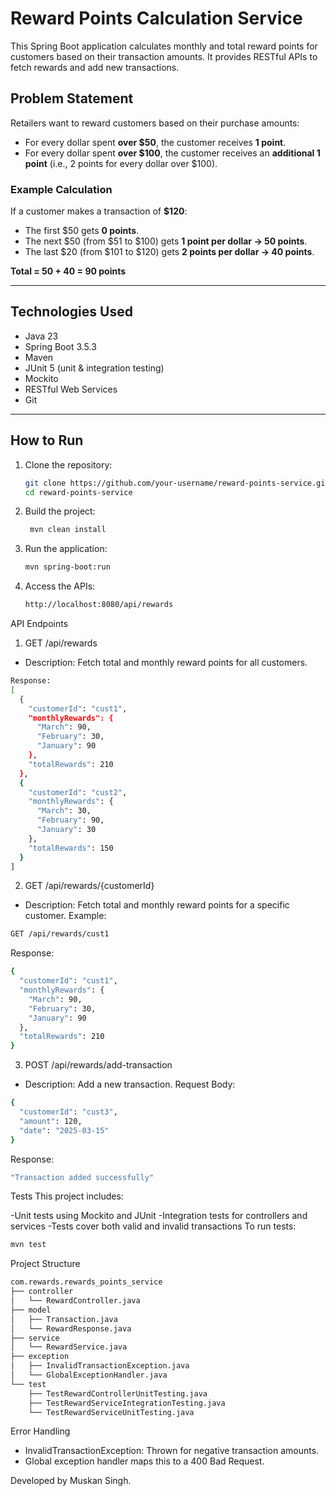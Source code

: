 
# Reward Points Calculation Service

This Spring Boot application calculates monthly and total reward points for customers based on their transaction amounts. It provides RESTful APIs to fetch rewards and add new transactions.

## Problem Statement

Retailers want to reward customers based on their purchase amounts:

- For every dollar spent **over $50**, the customer receives **1 point**.
- For every dollar spent **over $100**, the customer receives an **additional 1 point** (i.e., 2 points for every dollar over $100).

### Example Calculation

If a customer makes a transaction of **$120**:
- The first $50 gets **0 points**.
- The next $50 (from $51 to $100) gets **1 point per dollar → 50 points**.
- The last $20 (from $101 to $120) gets **2 points per dollar → 40 points**.

**Total = 50 + 40 = 90 points**

---
## Technologies Used

- Java 23
- Spring Boot 3.5.3
- Maven
- JUnit 5 (unit & integration testing)
- Mockito
- RESTful Web Services
- Git

---

## How to Run

1. Clone the repository:
   ```bash
   git clone https://github.com/your-username/reward-points-service.git
   cd reward-points-service
2. Build the project:
   ```bash
    mvn clean install
3. Run the application:
   ```bash
   mvn spring-boot:run
4. Access the APIs:
   ```bash
   http://localhost:8080/api/rewards
API Endpoints
1. GET /api/rewards
- Description: Fetch total and monthly reward points for all customers.
```bash
Response:
[
  {
    "customerId": "cust1",
    "monthlyRewards": {
      "March": 90,
      "February": 30,
      "January": 90
    },
    "totalRewards": 210
  },
  {
    "customerId": "cust2",
    "monthlyRewards": {
      "March": 30,
      "February": 90,
      "January": 30
    },
    "totalRewards": 150
  }
]
```
2. GET /api/rewards/{customerId}
- Description: Fetch total and monthly reward points for a specific customer.
Example:
```bash
GET /api/rewards/cust1
```
Response:
```bash
{
  "customerId": "cust1",
  "monthlyRewards": {
    "March": 90,
    "February": 30,
    "January": 90
  },
  "totalRewards": 210
}
```
3. POST /api/rewards/add-transaction
- Description: Add a new transaction.
Request Body:
```bash
{
  "customerId": "cust3",
  "amount": 120,
  "date": "2025-03-15"
}
```
Response:
```bash
"Transaction added successfully"
```
Tests
This project includes:

-Unit tests using Mockito and JUnit
-Integration tests for controllers and services
-Tests cover both valid and invalid transactions
To run tests:
```bash
mvn test
```
Project Structure
```bash
com.rewards.rewards_points_service
├── controller
│   └── RewardController.java
├── model
│   ├── Transaction.java
│   └── RewardResponse.java
├── service
│   └── RewardService.java
├── exception
│   ├── InvalidTransactionException.java
│   └── GlobalExceptionHandler.java
└── test
    ├── TestRewardControllerUnitTesting.java
    ├── TestRewardServiceIntegrationTesting.java
    └── TestRewardServiceUnitTesting.java
```
Error Handling
- InvalidTransactionException: Thrown for negative transaction amounts.
- Global exception handler maps this to a 400 Bad Request.
  
Developed by Muskan Singh.












